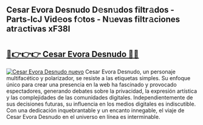 ## Cesar Evora Desnudo D𝚎sn𝚞dos filtr𝚊dos - Parts-lcJ Vid𝚎os f𝚘tos - N𝚞evas filtr𝚊ciones atr𝚊ctivas xF38I

# <h2><a href="http://mbd2qsg.tromn.icu/?c=Cesar+Evora+Desnudo">🔗👉👉👉 Cesar Evora Desnudo 🔗🔗</a></h2>

[![Cesar Evora Desnudo nuevo](https://i.imgur.com/pEAQMta.gif)](http://mbd2qsg.tromn.icu/?c=Cesar+Evora+Desnudo)
Cesar Evora Desnudo, un personaje multifacético y polarizador, se resiste a las etiquetas simples. Su enfoque único para crear una presencia en la web ha fascinado y provocado espectadores, generando debates sobre la privacidad, la expresión artística y las complejidades de las comunidades digitales. Independientemente de sus decisiones futuras, su influencia en los medios digitales es indiscutible. Con una dedicación inquebrantable y un encanto innegable, el viaje de Cesar Evora Desnudo en el universo en línea es interminable.
